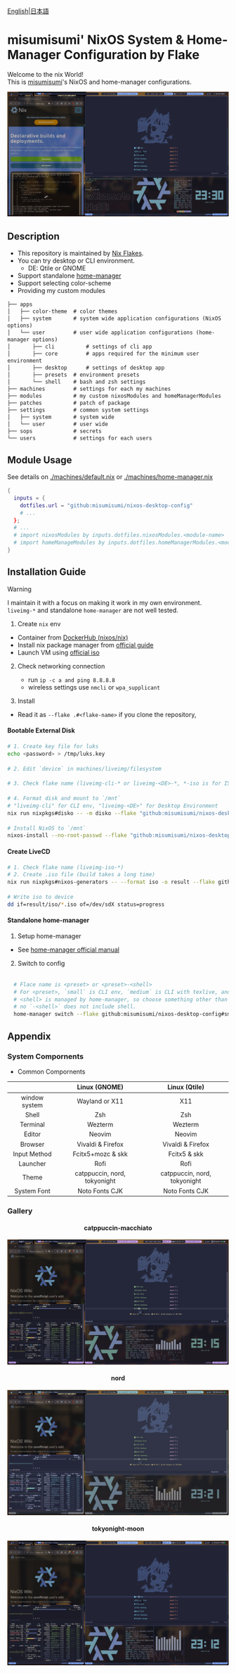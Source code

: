 [English](./README.md)|[日本語](./README-ja.md)

# misumisumi' NixOS System & Home-Manager Configuration by Flake

Welcome to the nix World!  
This is [misumisumi](https://github.com/misumisumi)'s NixOS and home-manager configurations.

![thumbnail](./assets/thumbnail.png)

## Description

- This repository is maintained by [Nix Flakes](https://nixos.wiki/wiki/Flakes).
- You can try desktop or CLI environment.
  - DE: Qtile or GNOME
- Support standalone [home-manager](https://github.com/nix-community/home-manager)
- Support selecting color-scheme
- Providing my custom modules

```nixos-desktop-config
├── apps
│   ├── color-theme  # color themes
│   ├── system       # system wide application configurations (NixOS options)
│   └── user         # user wide application configurations (home-manager options)
│       ├── cli          # settings of cli app
│       ├── core         # apps required for the minimum user environment
│       ├── desktop      # settings of desktop app
│       ├── presets  # environment presets
│       └── shell    # bash and zsh settings
├── machines         # settings for each my machines
├── modules          # my custom nixosModules and homeManagerModules
├── patches          # patch of package
├── settings         # common system settings
│   ├── system       # system wide
│   └── user         # user wide
├── sops             # secrets
└── users            # settings for each users
```

## Module Usage

See details on [./machines/default.nix](./machines/home-manager.nix) or [./machines/home-manager.nix](./machines/home-manager.nix)

```nix
{
  inputs = {
    dotfiles.url = "github:misumisumi/nixos-desktop-config"
    # ...
  };
  # ...
  # import nixosModules by inputs.dotfiles.nixosModules.<module-name>
  # import homeManageModules by inputs.dotfiles.homeManagerModules.<module-name>
}
```

## Installation Guide

> [!WARNING]  
> I maintain it with a focus on making it work in my own environment.  
> `liveimg-*` and standalone `home-manager` are not well tested.

1. Create `nix` env

- Container from [DockerHub (nixos/nix)](https://hub.docker.com/r/nixos/nix/tags)
- Install nix package manager from [official guide](https://nixos.org/download)
- Launch VM using [official iso](https://nixos.org/download)

2. Check networking connection

   - run `ip -c a and ping 8.8.8.8`
   - wireless settings use `nmcli` or `wpa_supplicant`

3. Install

- Read it as `--flake .#<flake-name>` if you clone the repository,

#### Bootable External Disk

```sh
# 1. Create key file for luks
echo <password> > /tmp/luks.key

# 2. Edit `device` in machines/liveimg/filesystem

# 3. Check flake name (liveimg-cli-* or liveimg-<DE>-*, *-iso is for ISO creation, not use here)

# 4. Format disk and mount to `/mnt`
# "liveimg-cli" for CLI env, "liveimg-<DE>" for Desktop Environment
nix run nixpkgs#disko -- -m disko --flake "github:misumisumi/nixos-desktop-config#<flake-name>"

# Install NixOS to `/mnt`
nixos-install --no-root-passwd --flake "github:misumisumi/nixos-desktop-config#<flake-name>"
```

#### Create LiveCD

```sh
# 1. Check flake name (liveimg-iso-*)
# 2. Create .iso file (build takes a long time)
nix run nixpkgs#nixos-generators -- --format iso -o result --flake github:misumisumi/nixos-desktop-config#<flake-name>

# Write iso to device
dd if=result/iso/*.iso of=/dev/sdX status=progress
```

#### Standalone home-manager

1. Setup home-manager

- See [home-manager official manual](https://nix-community.github.io/home-manager/index.xhtml#sec-install-standalone)

2. Switch to config

```sh

  # Flace name is <preset> or <preset>-<shell>
  # For <preset>, `small` is CLI env, `medium` is CLI with texlive, and `huge` is GUI env.
  # <shell> is managed by home-manager, so choose something other than the user's default
  # no `-<shell>` does not include shell.
  home-manager switch --flake github:misumisumi/nixos-desktop-config#small-zsh
```

## Appendix

### System Compornents

- Common Compornents

|               |        Linux (GNOME)         |        Linux (Qtile)         |
| :-----------: | :--------------------------: | :--------------------------: |
| window system |        Wayland or X11        |             X11              |
|     Shell     |             Zsh              |             Zsh              |
|   Terminal    |           Wezterm            |           Wezterm            |
|    Editor     |            Neovim            |            Neovim            |
|    Browser    |      Vivaldi & Firefox       |      Vivaldi & Firefox       |
| Input Method  |      Fcitx5+mozc & skk       |         Fcitx5 & skk         |
|   Launcher    |             Rofi             |             Rofi             |
|     Theme     | catppuccin, nord, tokyonight | catppuccin, nord, tokyonight |
|  System Font  |        Noto Fonts CJK        |        Noto Fonts CJK        |

### Gallery

<h4 align="center">catppuccin-macchiato</h4>

![catppuccin-macchiato](./assets/catppuccin-macchiato.png)

<h4 align="center">nord</h4>

![nord](./assets/nord.png)

<h4 align="center">tokyonight-moon</h4>

![tokyonight-moon](./assets/tokyonight-moon.png)

